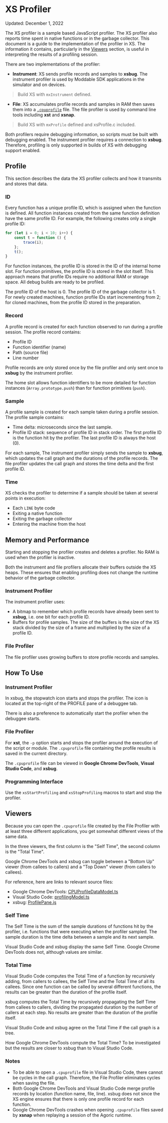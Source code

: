 # XS Profiler
Updated: December 1, 2022

The XS profiler is a sample based JavaScript profiler. The XS profiler also reports time spent in native functions or in the garbage collector. This document is a guide to the implementation of the profiler in XS. The information it contains, particularly in the [Viewers](#viewers) section, is useful in interpreting the results of a profiling session.

There are two implementations of the profiler:

- **Instrument**: XS sends profile records and samples to **xsbug**. The instrument profiler is used by Moddable SDK applications in the simulator and on devices. 

> Build XS with `mxInstrument` defined.

- **File**: XS accumulates profile records and samples in RAM then saves them into a [`.cpuprofile`](https://chromedevtools.github.io/devtools-protocol/tot/Profiler/#type-Profile) file. The file profiler is used by command line tools including **xst** and **xsnap**. 

> Build XS with `mxProfile` defined and xsProfile.c included. 

Both profilers require debugging information, so scripts must be built with debugging enabled. The instrument profiler requires a connection to **xsbug**. Therefore, profiling is only supported in builds of XS with debugging support enabled.

<a id="profile"></a>
## Profile
This section describes the data the XS profiler collects and how it transmits and stores that data.

### ID

Every function has a unique profile ID, which is assigned when the function is defined. All function instances created from the same function definition have the same profile ID. For example, the following creates only a single profile ID:

```js
for (let i = 0; i < 10; i++) {
	const t = function () {
		trace(i);
	};
	t();
}
```

For function instances, the profile ID is stored in the ID of the internal home slot. For function primitives, the profile ID is stored in the slot itself. This approach means that profile IDs require no additional RAM or storage space. All debug builds are ready to be profiled.
 
The profile ID of the host is 0. The profile ID of the garbage collector is 1. For newly created machines, function profile IDs start incrementing from 2; for cloned machines, from the profile ID stored in the preparation.

### Record

A profile record is created for each function observed to run during a profile session. The profile record contains:

- Profile ID
- Function identifier (name)
- Path (source file)
- Line number

Profile records are only stored once by the file profiler and only sent once to **xsbug** by the instrument profiler.

The home slot allows function identifiers to be more detailed for function instances (`Array.prototype.push`) than for function primitives (`push`). 

### Sample

A profile sample is created for each sample taken during a profile session. The profile sample contains:

- Time delta: microseconds since the last sample.
- Profile ID stack: sequence of profile ID in stack order. The first profile ID is the function hit by the profiler. The last profile ID is always the host (0).

For each sample, The instrument profiler simply  sends the sample to **xsbug**, which updates the call graph and the durations of the profile records. The file profiler updates the call graph and stores the time delta and the first profile ID. 

### Time

XS checks the profiler to determine if a sample should be taken at several points in execution:

- Each `LINE` byte code
- Exiting a native function
- Exiting the garbage collector
- Entering the machine from the host

<a id="memoryandperformance"></a>
## Memory and Performance

Starting and stopping the profiler creates and deletes a profiler. No RAM is used when the profiler is inactive.

Both the instrument and file profilers allocate their buffers outside the XS heaps. These ensures that enabling profiling does not change the runtime behavior of the garbage collector.

### Instrument Profiler

The instrument profiler uses:

- A bitmap to remember which profile records have already been sent to **xsbug**, i.e. one bit for each profile ID. 
- Buffers for profile samples. The size of the buffers is the size of the XS stack divided by the size of a frame and multiplied by the size of a profile ID.

### File Profiler

The file profiler uses growing buffers to store profile records and samples. 

<a id="howtouse"></a>
## How To Use

### Instrument Profiler

In xsbug, the stopwatch icon starts and stops the profiler. The icon is located at the top-right of the PROFILE pane of a debuggee tab.

There is also a preference to automatically start the profiler when the debuggee starts.

### File Profiler

For **xst**, the `-p` option starts and stops the profiler around the execution of the script or module. The `.cpuprofile` file containing the profile results is saved in the current directory.

The `.cpuprofile` file can be viewed in **Google Chrome DevTools**, **Visual Studio Code**, and **xsbug**.

### Programming Interface

Use the `xsStartProfiling` and `xsStopProfiling` macros to start and stop the profiler.

<a id="viewers"></a>
## Viewers

Because you can open the `.cpuprofile` file created by the File Profiler with at least three different applications, you get somewhat different views of the same data.

In the three viewers, the first column is the "Self Time", the second column is the "Total Time". 

Google Chrome DevTools and xsbug can toggle between a "Bottom Up" viewer (from callees to callers) and a "Top Down" viewer (from callers to callees).

For reference, here are links to relevant source files:

- Google Chrome DevTools: [CPUProfileDataModel.ts](https://github.com/ChromeDevTools/devtools-frontend/blob/main/front_end/core/sdk/CPUProfileDataModel.ts)
- Visual Studio Code: [profilingModel.ts](https://github.com/microsoft/vscode/blob/main/src/vs/platform/profiling/common/profilingModel.ts)
- xsbug: [ProfilePane.js](https://github.com/Moddable-OpenSource/moddable/blob/public/tools/xsbug/DebugPane.js)

### Self Time

The Self Time is the sum of the sample durations of functions hit by the profiler, i.e. functions that were executing when the profiler sampled. The sample duration is the time delta between a sample and its next sample.

Visual Studio Code and xsbug display the same  Self Time. Google Chrome DevTools does not, although values are similar.

### Total Time

Visual Studio Code computes the Total Time of a function by recursively  adding, from callers to callees, the Self Time and the Total Time of all its callees. Since one function can be called by several different functions, the results can be greater than the duration of the profile itself.

xsbug computes the Total Time by recursively propagating the Self Time from callees to callers, dividing the propagated duration by the number of callers at each step. No results are greater than the duration of the profile itself.

Visual Studio Code and xsbug agree on the Total Time if the call graph is a tree.

How Google Chrome DevTools compute the Total Time? To be investigated but the results are closer to xsbug than to Visual Studio Code.

### Notes

- To be able to open a `.cpuprofile` file in Visual Studio Code, there cannot be cycles in the call graph. Therefore, the File Profiler eliminates cycles when saving the file.
- Both Google Chrome DevTools and Visual Studio Code merge profile records by location (function name, file, line). xsbug does not since the XS engine ensures that there is only one profile record for each function.
- Google Chrome DevTools crashes when opening `.cpuprofile` files saved by **xsnap** when replaying a session of the Agoric runtime.
